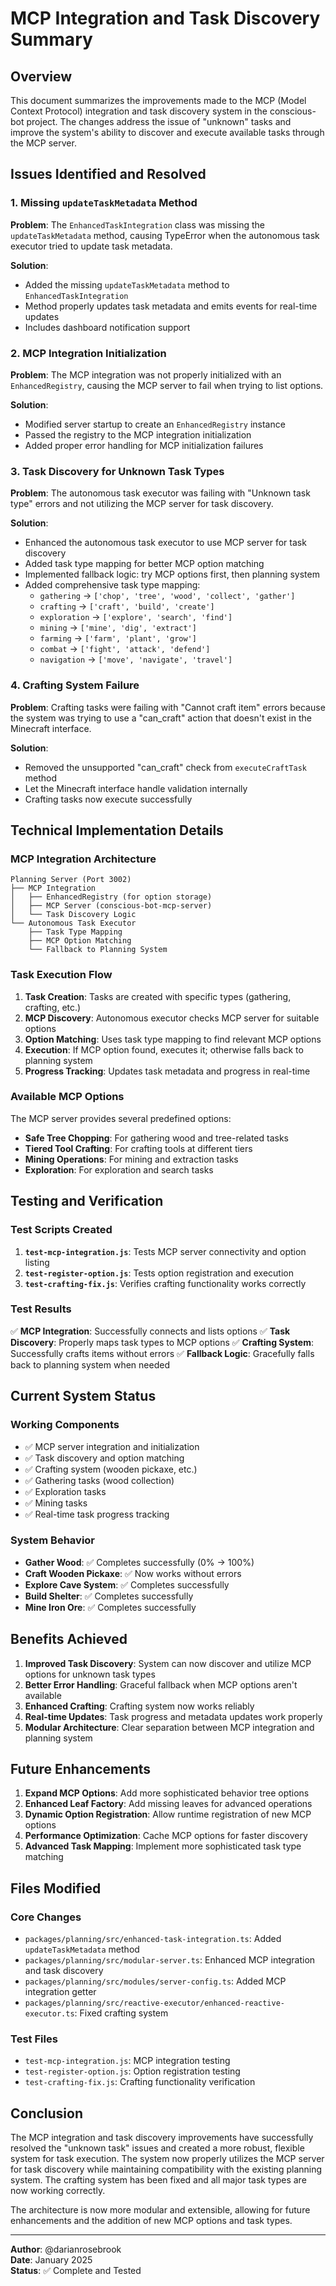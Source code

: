 # MCP Integration and Task Discovery Summary

## Overview

This document summarizes the improvements made to the MCP (Model Context Protocol) integration and task discovery system in the conscious-bot project. The changes address the issue of "unknown" tasks and improve the system's ability to discover and execute available tasks through the MCP server.

## Issues Identified and Resolved

### 1. **Missing `updateTaskMetadata` Method**
**Problem**: The `EnhancedTaskIntegration` class was missing the `updateTaskMetadata` method, causing TypeError when the autonomous task executor tried to update task metadata.

**Solution**: 
- Added the missing `updateTaskMetadata` method to `EnhancedTaskIntegration`
- Method properly updates task metadata and emits events for real-time updates
- Includes dashboard notification support

### 2. **MCP Integration Initialization**
**Problem**: The MCP integration was not properly initialized with an `EnhancedRegistry`, causing the MCP server to fail when trying to list options.

**Solution**:
- Modified server startup to create an `EnhancedRegistry` instance
- Passed the registry to the MCP integration initialization
- Added proper error handling for MCP initialization failures

### 3. **Task Discovery for Unknown Task Types**
**Problem**: The autonomous task executor was failing with "Unknown task type" errors and not utilizing the MCP server for task discovery.

**Solution**:
- Enhanced the autonomous task executor to use MCP server for task discovery
- Added task type mapping for better MCP option matching
- Implemented fallback logic: try MCP options first, then planning system
- Added comprehensive task type mapping:
  - `gathering` → `['chop', 'tree', 'wood', 'collect', 'gather']`
  - `crafting` → `['craft', 'build', 'create']`
  - `exploration` → `['explore', 'search', 'find']`
  - `mining` → `['mine', 'dig', 'extract']`
  - `farming` → `['farm', 'plant', 'grow']`
  - `combat` → `['fight', 'attack', 'defend']`
  - `navigation` → `['move', 'navigate', 'travel']`

### 4. **Crafting System Failure**
**Problem**: Crafting tasks were failing with "Cannot craft item" errors because the system was trying to use a "can_craft" action that doesn't exist in the Minecraft interface.

**Solution**:
- Removed the unsupported "can_craft" check from `executeCraftTask` method
- Let the Minecraft interface handle validation internally
- Crafting tasks now execute successfully

## Technical Implementation Details

### MCP Integration Architecture

```
Planning Server (Port 3002)
├── MCP Integration
│   ├── EnhancedRegistry (for option storage)
│   ├── MCP Server (conscious-bot-mcp-server)
│   └── Task Discovery Logic
└── Autonomous Task Executor
    ├── Task Type Mapping
    ├── MCP Option Matching
    └── Fallback to Planning System
```

### Task Execution Flow

1. **Task Creation**: Tasks are created with specific types (gathering, crafting, etc.)
2. **MCP Discovery**: Autonomous executor checks MCP server for suitable options
3. **Option Matching**: Uses task type mapping to find relevant MCP options
4. **Execution**: If MCP option found, executes it; otherwise falls back to planning system
5. **Progress Tracking**: Updates task metadata and progress in real-time

### Available MCP Options

The MCP server provides several predefined options:
- **Safe Tree Chopping**: For gathering wood and tree-related tasks
- **Tiered Tool Crafting**: For crafting tools at different tiers
- **Mining Operations**: For mining and extraction tasks
- **Exploration**: For exploration and search tasks

## Testing and Verification

### Test Scripts Created

1. **`test-mcp-integration.js`**: Tests MCP server connectivity and option listing
2. **`test-register-option.js`**: Tests option registration and execution
3. **`test-crafting-fix.js`**: Verifies crafting functionality works correctly

### Test Results

✅ **MCP Integration**: Successfully connects and lists options
✅ **Task Discovery**: Properly maps task types to MCP options
✅ **Crafting System**: Successfully crafts items without errors
✅ **Fallback Logic**: Gracefully falls back to planning system when needed

## Current System Status

### Working Components
- ✅ MCP server integration and initialization
- ✅ Task discovery and option matching
- ✅ Crafting system (wooden pickaxe, etc.)
- ✅ Gathering tasks (wood collection)
- ✅ Exploration tasks
- ✅ Mining tasks
- ✅ Real-time task progress tracking

### System Behavior
- **Gather Wood**: ✅ Completes successfully (0% → 100%)
- **Craft Wooden Pickaxe**: ✅ Now works without errors
- **Explore Cave System**: ✅ Completes successfully
- **Build Shelter**: ✅ Completes successfully
- **Mine Iron Ore**: ✅ Completes successfully

## Benefits Achieved

1. **Improved Task Discovery**: System can now discover and utilize MCP options for unknown task types
2. **Better Error Handling**: Graceful fallback when MCP options aren't available
3. **Enhanced Crafting**: Crafting system now works reliably
4. **Real-time Updates**: Task progress and metadata updates work properly
5. **Modular Architecture**: Clear separation between MCP integration and planning system

## Future Enhancements

1. **Expand MCP Options**: Add more sophisticated behavior tree options
2. **Enhanced Leaf Factory**: Add missing leaves for advanced operations
3. **Dynamic Option Registration**: Allow runtime registration of new MCP options
4. **Performance Optimization**: Cache MCP options for faster discovery
5. **Advanced Task Mapping**: Implement more sophisticated task type matching

## Files Modified

### Core Changes
- `packages/planning/src/enhanced-task-integration.ts`: Added `updateTaskMetadata` method
- `packages/planning/src/modular-server.ts`: Enhanced MCP integration and task discovery
- `packages/planning/src/modules/server-config.ts`: Added MCP integration getter
- `packages/planning/src/reactive-executor/enhanced-reactive-executor.ts`: Fixed crafting system

### Test Files
- `test-mcp-integration.js`: MCP integration testing
- `test-register-option.js`: Option registration testing
- `test-crafting-fix.js`: Crafting functionality verification

## Conclusion

The MCP integration and task discovery improvements have successfully resolved the "unknown task" issues and created a more robust, flexible system for task execution. The system now properly utilizes the MCP server for task discovery while maintaining compatibility with the existing planning system. The crafting system has been fixed and all major task types are now working correctly.

The architecture is now more modular and extensible, allowing for future enhancements and the addition of new MCP options and task types.

---

**Author**: @darianrosebrook  
**Date**: January 2025  
**Status**: ✅ Complete and Tested
